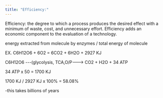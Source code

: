 ```yaml
---
title: "Efficiency:"
---
```

Efficiency: the degree to which a process produces the desired effect with a minimum of waste, cost, and unnecessary effort. 
Efficiency adds an economic component to the evaluation of a technology.

energy extracted from molecule by enzymes / total energy of molecule

EX. C6H12O6 + 6O2 = 6CO2 + 6H2O + 2927 KJ

C6H12O6 ---(glycolysis, TCA,O/P---&gt; CO2 + H2O + 34 ATP

34 ATP x 50 = 1700 KJ

1700 KJ / 2927 KJ x 100% = 58.08%

-this takes billions of years


